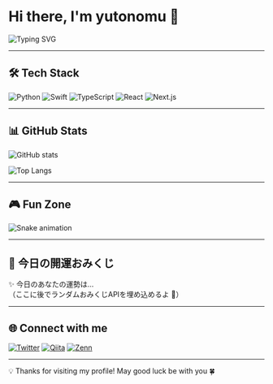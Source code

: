 # Hi there, I'm yutonomu 👋

![Typing SVG](https://readme-typing-svg.herokuapp.com?color=%2336BCF7&lines=Welcome+to+my+GitHub!;I+love+coding+💻;Exploring+new+tech+🚀;Building+fun+projects+🎨)

---

## 🛠 Tech Stack

![Python](https://img.shields.io/badge/Python-3776AB?logo=python&logoColor=white)
![Swift](https://img.shields.io/badge/Swift-FA7343?logo=swift&logoColor=white)
![TypeScript](https://img.shields.io/badge/TypeScript-3178C6?logo=typescript&logoColor=white)
![React](https://img.shields.io/badge/React-61DAFB?logo=react&logoColor=black)
![Next.js](https://img.shields.io/badge/Next.js-000000?logo=next.js&logoColor=white)

---

## 📊 GitHub Stats

![GitHub stats](https://github-readme-stats.vercel.app/api?username=yutonomu&show_icons=true&theme=radical)

![Top Langs](https://github-readme-stats.vercel.app/api/top-langs/?username=yutonomu&layout=compact&theme=radical)

---

## 🎮 Fun Zone

![Snake animation](https://github.com/yutonomu/yutonomu/blob/output/snake.svg)

---

## 🔮 今日の開運おみくじ

✨ 今日のあなたの運勢は…  
（ここに後でランダムおみくじAPIを埋め込めるよ 🎲）

---

## 🌐 Connect with me

[![Twitter](https://img.shields.io/badge/Twitter-1DA1F2?logo=twitter&logoColor=white)](https://twitter.com/yutonomun)
[![Qiita](https://img.shields.io/badge/Qiita-55C500?logo=qiita&logoColor=white)](https://qiita.com/yutonomu)
[![Zenn](https://img.shields.io/badge/Zenn-3EA8FF?logo=zenn&logoColor=white)](https://zenn.dev/yutonomu)

---

💡 Thanks for visiting my profile! May good luck be with you 🍀
